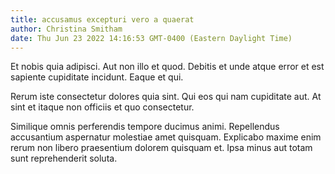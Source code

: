 ```yaml
---
title: accusamus excepturi vero a quaerat
author: Christina Smitham
date: Thu Jun 23 2022 14:16:53 GMT-0400 (Eastern Daylight Time)
---
```

Et nobis quia adipisci. Aut non illo et quod. Debitis et unde atque error et est sapiente cupiditate incidunt. Eaque et qui.

 Rerum iste consectetur dolores quia sint. Qui eos qui nam cupiditate aut. At sint et itaque non officiis et quo consectetur.

 Similique omnis perferendis tempore ducimus animi. Repellendus accusantium aspernatur molestiae amet quisquam. Explicabo maxime enim rerum non libero praesentium dolorem quisquam et. Ipsa minus aut totam sunt reprehenderit soluta.